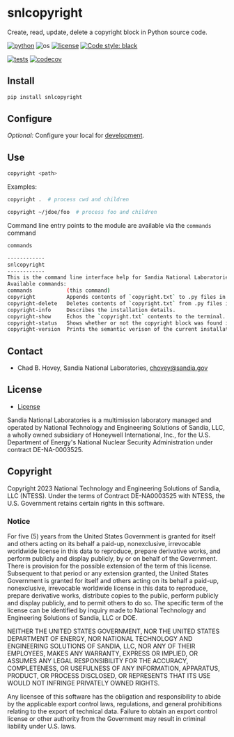 # snlcopyright

Create, read, update, delete a copyright block in Python source code.

[![python](https://img.shields.io/badge/python-3.7-blue.svg)](https://www.python.org/)
![os](https://img.shields.io/badge/os-ubuntu%20|%20macos%20|%20windows-blue.svg)
[![license](https://img.shields.io/badge/license-MIT-green.svg)](https://github.com/sandialabs/snlcopyright#license) 
[![Code style: black](https://img.shields.io/badge/code%20style-black-000000.svg)](https://github.com/psf/black)

[![tests](https://github.com/sandialabs/snlcopyright/workflows/tests/badge.svg)](https://github.com/sandialabs/snlcopyright/actions) [![codecov](https://codecov.io/gh/sandialabs/snlcopyright/branch/main/graph/badge.svg)](https://codecov.io/gh/sandialabs/snlcopyright)

## Install

```bash
pip install snlcopyright
```

## Configure

*Optional:* Configure your local for [development](config/README.md).

## Use

```bash
copyright <path>
```

Examples:

```bash
copyright .  # process cwd and children

copyright ~/jdoe/foo  # process foo and children 
```

Command line entry points to the module are available via the `commands` command

```bash
commands

------------
snlcopyright
------------
This is the command line interface help for Sandia National Laboratories snlcopyright Python module.
Available commands:
commands           (this command)
copyright          Appends contents of `copyright.txt` to .py files in the cwd, recursively.
copyright-delete   Deletes contents of `copyright.txt` from .py files in cwd, recursively.
copyright-info     Describes the installation details.
copyright-show     Echos the `copyright.txt` contents to the terminal.
copyright-status   Shows whether or not the copyright block was found in a .py file in the cwd, recursively.
copyright-version  Prints the semantic verison of the current installation.
```

## Contact

* Chad B. Hovey, Sandia National Laboratories, chovey@sandia.gov

## License

* [License](LICENSE)

Sandia National Laboratories is a multimission laboratory managed and operated by National Technology and Engineering Solutions of Sandia, LLC, a wholly owned subsidiary of Honeywell International, Inc., for the U.S. Department of Energy's National Nuclear Security Administration under contract DE-NA-0003525.

## Copyright

Copyright 2023 National Technology and Engineering Solutions of Sandia, LLC (NTESS). Under the terms of Contract DE-NA0003525 with NTESS, the U.S. Government retains certain rights in this software.

### Notice

For five (5) years from  the United States Government is granted for itself and others acting on its behalf a paid-up, nonexclusive, irrevocable worldwide license in this data to reproduce, prepare derivative works, and perform publicly and display publicly, by or on behalf of the Government. There is provision for the possible extension of the term of this license. Subsequent to that period or any extension granted, the United States Government is granted for itself and others acting on its behalf a paid-up, nonexclusive, irrevocable worldwide license in this data to reproduce, prepare derivative works, distribute copies to the public, perform publicly and display publicly, and to permit others to do so. The specific term of the license can be identified by inquiry made to National Technology and Engineering Solutions of Sandia, LLC or DOE.
 
NEITHER THE UNITED STATES GOVERNMENT, NOR THE UNITED STATES DEPARTMENT OF ENERGY, NOR NATIONAL TECHNOLOGY AND ENGINEERING SOLUTIONS OF SANDIA, LLC, NOR ANY OF THEIR EMPLOYEES, MAKES ANY WARRANTY, EXPRESS OR IMPLIED, OR ASSUMES ANY LEGAL RESPONSIBILITY FOR THE ACCURACY, COMPLETENESS, OR USEFULNESS OF ANY INFORMATION, APPARATUS, PRODUCT, OR PROCESS DISCLOSED, OR REPRESENTS THAT ITS USE WOULD NOT INFRINGE PRIVATELY OWNED RIGHTS.
 
Any licensee of this software has the obligation and responsibility to abide by the applicable export control laws, regulations, and general prohibitions relating to the export of technical data. Failure to obtain an export control license or other authority from the Government may result in criminal liability under U.S. laws.
